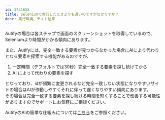 ```yaml
---
id: 3731658
title: Seleniumで実行したときよりも遅いのですがなぜですか？
desc: 実行環境、テスト結果
---
```


Autifyの場合は各ステップで画面のスクリーンショットを取得しているので、Seleniumより時間がかかる傾向にあります。

また、Autifyには、完全一致する要素が見つからなかった場合にAIにより代わりとなる要素を探索する機能があるのですが、

1.  一定時間（デフォルトでは30秒）完全一致する要素を探し続けてから
2.  AI によって代わりの要素を探す

となっており、idが頻繁に変更されるなど完全一致しない状態になりやすいサイトの場合はAIが作動しやすくそれに伴って遅くなりやすい傾向にあります。<br>その場合は完全一致する要素を探し続ける時間を短くすることで改善する可能性がありますのでサポートにお気軽にご相談ください。

AutifyのAIの簡単な仕組みについては[こちら](https://app.intercom.io/a/apps/xdpe6msj/articles/articles/2932884/show)をご参照ください。